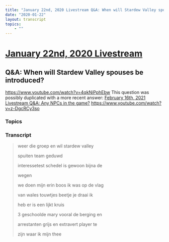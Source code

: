 ```yaml
---
title: "January 22nd, 2020 Livestream Q&A: When will Stardew Valley spouses be introduced?"
date: "2020-01-22"
layout: transcript
topics:
    - ""
---
```

# [January 22nd, 2020 Livestream](../2020-01-22.md)
## Q&A: When will Stardew Valley spouses be introduced?
https://www.youtube.com/watch?v=4qkNiPphEbw
This question was possibly duplicated with a more recent answer: [February 16th, 2021 Livestream Q&A: Any NPCs in the game?](./yt-z-DgcRCy3so.md) https://www.youtube.com/watch?v=z-DgcRCy3so


### Topics


### Transcript

> weer die groep en wil stardew valley
>
> spuiten team geduwd
>
> interessetest schedel is gewoon bijna de
>
> wegen
>
> we doen mijn erin boos ik was op de vlag
>
> van wales touwtjes beetje je draai ik
>
> heb er is een lijkt kruis
>
> 3 geschoolde mary vooral de berging en
>
> arrestanten grijs en extravert player te
>
> zijn waar ik mijn thee
